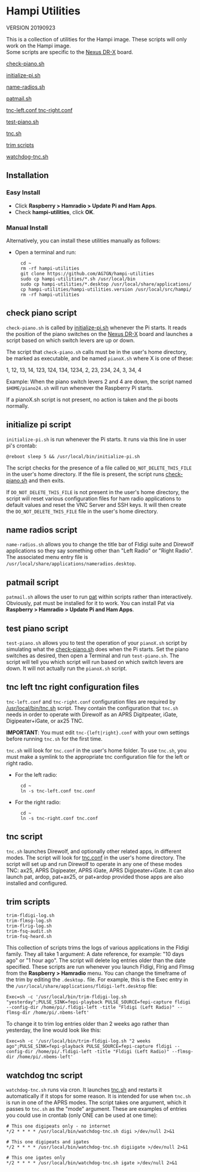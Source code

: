 # Hampi Utilities

VERSION 20190923

This is a collection of utilities for the Hampi image.  These scripts will only work on the Hampi image.   
Some scripts are specific to the [Nexus DR-X](http://wb7fhc.com/nexus-dr-x.html) board.

[check-piano.sh](#check-piano-script)

[initialize-pi.sh](#initialize-pi-script)

[name-radios.sh](#name-radios-script)

[patmail.sh](#patmail-script)

[tnc-left.conf tnc-right.conf](#tnc-left-tnc-right-configuration-files)

[test-piano.sh](#test-piano-script)

[tnc.sh](#tnc-script)

[trim scripts](#trim-scripts)

[watchdog-tnc.sh](#watchdog-tnc-script)

## Installation

### Easy Install

- Click __Raspberry > Hamradio > Update Pi and Ham Apps__.
- Check __hampi-utilities__, click __OK__.

### Manual Install

Alternatively, you can install these utilities manually as follows:

- Open a terminal and run:

		cd ~
		rm -rf hampi-utilities 
		git clone https://github.com/AG7GN/hampi-utilities  
		sudo cp hampi-utilities/*.sh /usr/local/bin
		sudo cp hampi-utilities/*.desktop /usr/local/share/applications/
		cp hampi-utilities/hampi-utilities.version /usr/local/src/hampi/
		rm -rf hampi-utilities
		
## check piano script

`check-piano.sh` is called by [initialize-pi.sh](#initialize-pi-script) whenever the Pi starts.  It reads the position of the piano switches on the [Nexus DR-X](http://wb7fhc.com/nexus-dr-x.html) board and launches a script based on which switch levers are up or down.

The script that `check-piano.sh` calls must be in the user's home directory, be marked as executable, and be named `pianoX.sh` where X is one of these:

1, 12, 13, 14, 123, 124, 134, 1234, 2, 23, 234, 24, 3, 34, 4

 Example:  When the piano switch levers 2 and 4 are down, the script named `$HOME/piano24.sh` will run whenever the Raspberry Pi starts.
 
 If a pianoX.sh script is not present, no action is taken and the pi boots normally.
 
## initialize pi script

`initialize-pi.sh` is run whenever the Pi starts.  It runs via this line in user pi's crontab:

	@reboot sleep 5 && /usr/local/bin/initialize-pi.sh

The script checks for the presence of a file called `DO_NOT_DELETE_THIS_FILE` in the user's home directory.  If the file is present, the script runs [check-piano.sh](#check-piano-script) and then exits.

If `DO_NOT_DELETE_THIS_FILE` is not present in the user's home directory, the script will reset various configuration files for ham radio applications to default values and reset the VNC Server and SSH keys.  It will then create the `DO_NOT_DELETE_THIS_FILE` file in the user's home directory.

## name radios script

`name-radios.sh` allows you to change the title bar of Fldigi suite and Direwolf applications so they say something other than "Left Radio" or "Right Radio".  The associated menu entry file is `/usr/local/share/applications/nameradios.desktop`.

## patmail script

`patmail.sh` allows the user to run [pat](https://getpat.io) within scripts rather than interactively.  Obviously, pat must be installed for it to work.  You can install Pat via __Raspberry > Hamradio > Update Pi and Ham Apps__. 

## test piano script

`test-piano.sh` allows you to test the operation of your `pianoX.sh` script by simulating what the [check-piano.sh](#check-piano-script) does when the Pi starts.  Set the piano switches as desired, then open a Terminal and run `test-piano.sh`.  The script will tell you which script will run based on which switch levers are down.  It will not actually run the `pianoX.sh` script.

## tnc left tnc right configuration files

`tnc-left.conf` and `tnc-right.conf` configuration files are required by [/usr/local/bin/tnc.sh](#tnc-script) script.  They contain the configuration that `tnc.sh` needs in order to operate with Direwolf as an APRS Digitpeater, iGate, Digipeater+iGate, or ax25 TNC.

__IMPORTANT__: You must edit `tnc-{left|right}.conf` with your own settings before running `tnc.sh` for the first time.

`tnc.sh` will look for `tnc.conf` in the user's home folder.  To use `tnc.sh`, you must make a symlink to the appropriate tnc configuration file for the left or right radio. 
 
- For the left radio:

		cd ~
		ln -s tnc-left.conf tnc.conf

- For the right radio:

		cd ~
		ln -s tnc-right.conf tnc.conf

## tnc script

`tnc.sh` launches Direwolf, and optionally other related apps, in different modes.  The script will look for [tnc.conf](#tnc-left-tnc-right-configuration-files) in the user's home directory.  The script will set up and run Direwolf to operate in any one of these modes TNC: ax25, APRS Digipeater, APRS iGate, APRS Digipeater+iGate.  It can also launch pat, ardop, pat+ax25, or pat+ardop provided those apps are also installed and configured.

## trim scripts

	trim-fldigi-log.sh
	trim-flmsg-log.sh
	trim-flrig-log.sh
	trim-fsq-audit.sh
	trim-fsq-heard.sh
	
This collection of scripts trims the logs of various applications in the Fldigi family.  They all take 1 argument: A date reference, for example: "10 days ago" or "1 hour ago".  The script will delete log entries older than the date specified.  These scripts are run whenever you launch Fldigi, Flrig and Flmsg from the __Raspberry > Hamradio__ menu.  You can change the timeframe of the trim by editing the `.desktop.` file.  For example, this is the Exec entry in the `/usr/local/share/applications/fldigi-left.desktop` file:

	Exec=sh -c '/usr/local/bin/trim-fldigi-log.sh "yesterday";PULSE_SINK=fepi-playback PULSE_SOURCE=fepi-capture fldigi --config-dir /home/pi/.fldigi-left -title "Fldigi (Left Radio)" --flmsg-dir /home/pi/.nbems-left'	
	
To change it to trim log entries older than 2 weeks ago rather than yesterday, the line would look like this:

	Exec=sh -c '/usr/local/bin/trim-fldigi-log.sh "2 weeks ago";PULSE_SINK=fepi-playback PULSE_SOURCE=fepi-capture fldigi --config-dir /home/pi/.fldigi-left -title "Fldigi (Left Radio)" --flmsg-dir /home/pi/.nbems-left'	

## watchdog tnc script

`watchdog-tnc.sh` runs via cron.  It launches [tnc.sh](#tnc-script) and restarts it automatically if it stops for some reason.  It is intended for use when `tnc.sh` is run in one of the APRS modes.  The script takes one argument, which it passes to `tnc.sh` as the "mode" argument.  These are examples of entries you could use in crontab (only ONE can be used at one time):

	# This one digipeats only - no internet
	*/2 * * * * /usr/local/bin/watchdog-tnc.sh digi >/dev/null 2>&1

	# This one digipeats and igates 
	*/2 * * * * /usr/local/bin/watchdog-tnc.sh digiigate >/dev/null 2>&1

	# This one igates only
	*/2 * * * * /usr/local/bin/watchdog-tnc.sh igate >/dev/null 2>&1

